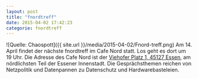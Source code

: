 ```yaml
---
layout: post
title: "fnordtreff"
date: 2015-04-02 17:42:23
categorie: fnordtreff
---
```

![Quelle: Chaospott]({{ site.url }}/media/2015-04-02/Fnord-treff.png)
Am 14. April findet der nächste fnordtreff im Cafe Nord statt. Los geht es dort um 19 Uhr. Die Adresse des Cafe Nord ist der [Viehofer Platz 1, 45127 Essen](http://www.openstreetmap.org/?mlat=51.46182&mlon=7.01383#map=19/51.46182/7.01383), am nördlichsten Teil der Essener Innenstadt. Die Gesprächsthemen reichen von Netzpolitik und Datenpannen zu Datenschutz und Hardwarebasteleien. 